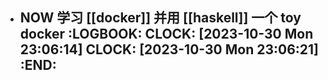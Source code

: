 - NOW 学习 [[docker]] 并用 [[haskell]] 一个 toy docker
  :LOGBOOK:
  CLOCK: [2023-10-30 Mon 23:06:14]
  CLOCK: [2023-10-30 Mon 23:06:21]
  :END:
	-